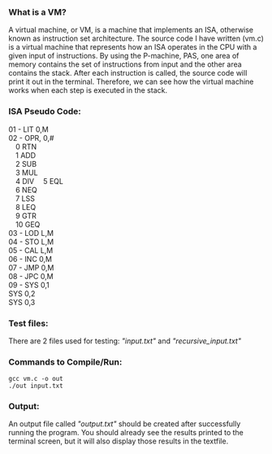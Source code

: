 ### What is a VM?
A virtual machine, or VM, is a machine that implements an ISA, otherwise known as instruction set architecture. The source code I have written (vm.c) is a virtual machine that represents how an ISA operates in the CPU with a given input of instructions. By using the P-machine, PAS, one area of memory contains the set of instructions from input and the other area contains the stack. After each instruction is called, the source code will print it out in the terminal. Therefore, we can see how the virtual machine works when each step is executed in the stack.

### ISA Pseudo Code:
01 - LIT 0,M  
02 - OPR, 0,#  
&emsp;0 RTN  
&emsp;1 ADD  
&emsp;2 SUB  
&emsp;3 MUL  
&emsp;4 DIV
&emsp;5 EQL  
&emsp;6 NEQ  
&emsp;7 LSS  
&emsp;8 LEQ  
&emsp;9 GTR  
&emsp;10 GEQ  
03 - LOD L,M  
04 - STO L,M  
05 - CAL L,M  
06 - INC 0,M  
07 - JMP 0,M  
08 - JPC 0,M  
09 - SYS 0,1  
     SYS 0,2  
     SYS 0,3  

### Test files:
There are 2 files used for testing: _"input.txt"_ and _"recursive_input.txt"_

### Commands to Compile/Run:
```
gcc vm.c -o out
./out input.txt
```

### Output:
An output file called _"output.txt"_ should be created after successfully running the program. You should already see the results printed to the terminal screen, but it will also display those results in the textfile.

